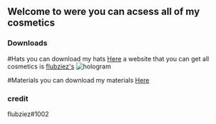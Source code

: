 ## Welcome to were you can acsess all of my cosmetics

### Downloads


#Hats
you can download my hats <a href="https://github.com/IKENV2/Hatz">Here<a/>
 a website that you can get all cosmetics is <a href="https://flubziezxd.github.io/GorillaTagHats/">flubziez's<a/> 
 <img src="hologram.png" alt="hologram">

 #Materials
you can download my materials <a href="https://github.com/IKENV2/Materials">Here<a/>
 
 


### credit
 flubziez#1002
